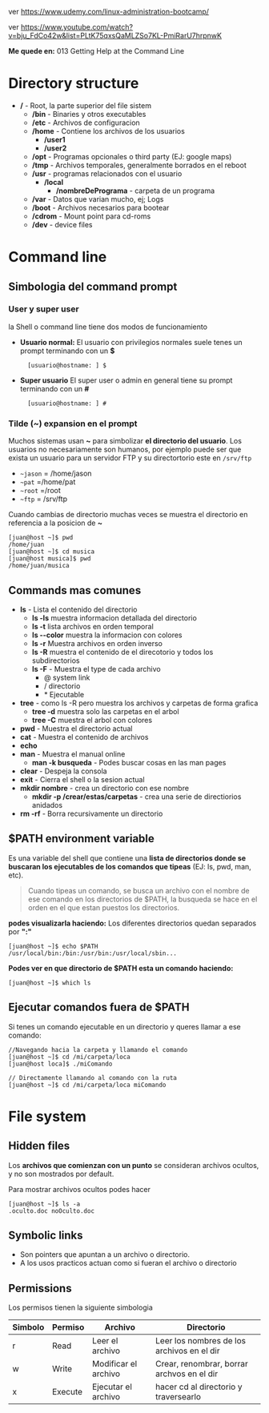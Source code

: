 
ver https://www.udemy.com/linux-administration-bootcamp/

ver https://www.youtube.com/watch?v=bju_FdCo42w&list=PLtK75qxsQaMLZSo7KL-PmiRarU7hrpnwK

**Me quede en:** 013 Getting Help at the Command Line

# Directory structure

* **/** - Root, la parte superior del file sistem
	*  **/bin** - Binaries y otros executables
	* **/etc** - Archivos de configuracion
	* **/home** - Contiene los archivos de los usuarios
		* **/user1**
		* **/user2**
	*   **/opt** - Programas opcionales o third party (EJ: google maps)
	* **/tmp**  - Archivos temporales, generalmente borrados en el reboot
	* **/usr** - programas relacionados con el usuario
		* **/local**
			* **/nombreDePrograma** - carpeta de un programa  
	* **/var** - Datos que varian mucho, ej; Logs
	* **/boot** - Archivos necesarios para bootear
	* **/cdrom** - Mount point para cd-roms
	* **/dev** - device files


# Command line

## Simbologia del command prompt

### User y super user
la Shell o command line tiene dos modos de funcionamiento

* **Usuario normal:**
El usuario con privilegios normales suele tenes un prompt terminando con un **$**

	    [usuario@hostname: ] $

* **Super usuario**
	El super user o admin en general tiene su prompt terminando con un **#**
	
	    [usuario@hostname: ] #

### Tilde (~) expansion en el prompt

Muchos sistemas usan **~** para simbolizar **el directorio del usuario**.
Los usuarios no necesariamente son humanos, por ejemplo puede ser que exista un usuario para un servidor FTP y su directortorio este en `/srv/ftp`

* `~jason` = /home/jason
* `~pat` =/home/pat
* `~root` =/root
* `~ftp` = /srv/ftp

Cuando cambias de directorio muchas veces se muestra el directorio en referencia a la posicion de **~**

	[juan@host ~]$ pwd
	/home/juan
	[juan@host ~]$ cd musica
	[juan@host musica]$ pwd
	/home/juan/musica

## Commands mas comunes

* **ls** - Lista el contenido del directorio
	* **ls -ls** muestra informacion detallada del directorio 
	* **ls -t** lista archivos en orden temporal
	* **ls --color** muestra la informacion con colores
	* **ls -r** Muestra archivos en orden inverso 
	* **ls -R** muestra el contenido de el direcotorio y todos los subdirectorios
	* **ls  -F** - Muestra el type de cada archivo
		* @ system link
		* / directorio
		* \*  Ejecutable
* **tree** - como ls -R pero muestra los archivos y carpetas de forma grafica
	* **tree -d** muestra solo las carpetas en el arbol
	* **tree -C** muestra el arbol con colores 
* **pwd** - Muestra el directorio actual
* **cat** - Muestra el contenido de archivos
* **echo** 
* **man** - Muestra el manual online
	* **man -k busqueda**  - Podes buscar cosas en las man pages
* **clear** - Despeja la consola
* **exit** - Cierra el shell o la sesion actual
* **mkdir nombre** - crea un directorio con ese nombre
	* **mkdir -p /crear/estas/carpetas** - crea una serie de directiorios anidados
* **rm -rf** - Borra recursivamente un directorio

## $PATH  environment variable

Es una variable del shell que contiene una **lista de directorios donde se buscaran los ejecutables de los comandos que tipeas** (EJ: ls, pwd, man, etc).

>Cuando tipeas un comando, se busca un archivo con el nombre de ese comando en los directorios de $PATH, la busqueda se hace en el orden en el que estan puestos los directorios.

**podes visualizarla haciendo:**
Los diferentes directorios quedan separados por **":"**

	[juan@host ~]$ echo $PATH
	/usr/local/bin:/bin:/usr/bin:/usr/local/sbin...

**Podes ver en que directorio de $PATH esta un comando haciendo:**

	[juan@host ~]$ which ls

## Ejecutar comandos fuera de $PATH

Si tenes un comando ejecutable en un directorio y queres llamar a ese comando:

	//Navegando hacia la carpeta y llamando el comando
	[juan@host ~]$ cd /mi/carpeta/loca
	[juan@host loca]$ ./miComando
	
	// Directamente llamando al comando con la ruta
	[juan@host ~]$ cd /mi/carpeta/loca miComando



# File system

## Hidden files

Los **archivos que comienzan con un punto** se consideran archivos ocultos, y no son mostrados por default.

Para mostrar archivos ocultos podes hacer
		
	[juan@host ~]$ ls -a
	.oculto.doc noOculto.doc

## Symbolic links

* Son pointers que apuntan a un archivo o directorio.
* A los usos practicos actuan como si fueran el archivo o directorio

## Permissions

Los permisos tienen la siguiente simbologia


| Simbolo | Permiso | Archivo              | Directorio                                 |
|---------|---------|----------------------|--------------------------------------------|
| r       | Read    | Leer el archivo      | Leer los nombres de los archivos en el dir |
| w       | Write   | Modificar el archivo | Crear, renombrar, borrar archvos en el dir |
| x       | Execute | Ejecutar el archivo  | hacer cd al directorio y traversearlo      |

<!--stackedit_data:
eyJoaXN0b3J5IjpbMTE2NjcyNjg5NiwxODE1NTYxNTYsNjk4Nz
Q4MDY0LC0xOTUzOTg2MDM1LC0xMDc3MjA4NDIyLDY5MTU3NTc4
Niw3NzA4NzM2NDcsODE4Njk5MTI0LDIwMzg2Mjc0ODUsLTEyNj
U0OTAwNDksLTIwMDU0OTk4NDIsLTU0ODUwMjkwNCwtNDk5NDgy
NzE4LDE3MDE3NDkwMjksMTYwNzgzNTY4NywzMzc3NTgxNjEsMT
Q0ODc5NTQ5OF19
-->